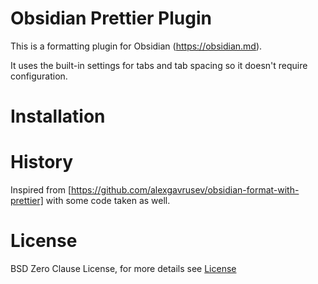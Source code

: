 # Obsidian Prettier Plugin

This is a formatting plugin for Obsidian (https://obsidian.md).

It uses the built-in settings for tabs and tab spacing so it doesn't require configuration.

# Installation

# History

Inspired from [https://github.com/alexgavrusev/obsidian-format-with-prettier] with some code taken as well.

# License

BSD Zero Clause License, for more details see [License](License.md)
